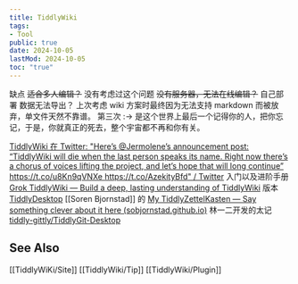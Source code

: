 ```yaml
---
title: TiddlyWiki
tags:
- Tool
public: true
date: 2024-10-05
lastMod: 2024-10-05
toc: "true"
---
```


缺点
~~适合多人编辑？~~ 没有考虑过这个问题
~~没有服务器，无法在线编辑？~~ 自己部署
数据无法导出？
上次考虑 wiki 方案时最终因为无法支持 markdown 而被放弃，单文件天然不靠谱。
第三次 :-> 是这个世界上最后一个记得你的人，把你忘记，于是，你就真正的死去，整个宇宙都不再和你有关。


[TiddlyWiki 在 Twitter: "Here’s @Jermolene’s announcement post: “TiddlyWiki will die when the last person speaks its name. Right now there’s a chorus of voices lifting the project, and let’s hope that will long continue” https://t.co/u8Kn9qVNXe https://t.co/AzekityBfd" / Twitter](https://twitter.com/TiddlyWiki/status/1342109140538302464)
入门以及进阶手册 [Grok TiddlyWiki — Build a deep, lasting understanding of TiddlyWiki](https://groktiddlywiki.com/read/)
版本
[TiddlyDesktop](https://github.com/TiddlyWiki/TiddlyDesktop)
[[Soren Bjornstad]] 的 [My TiddlyZettelKasten — Say something clever about it here (sobjornstad.github.io)](https://sobjornstad.github.io/tzk/)
林一二开发的太记 [tiddly-gittly/TiddlyGit-Desktop](https://github.com/tiddly-gittly/TiddlyGit-Desktop)
## See Also
[[TiddlyWiKi/Site]]
[[TiddlyWiki/Tip]]
[[TiddlyWiki/Plugin]]